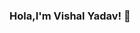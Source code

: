 ### Hola,I'm Vishal Yadav! 👋

<!--
**iamvishaldev/iamvishaldev** is a ✨ _special_ ✨ repository because its `README.md` (this file) appears on your GitHub profile.

Here are some ideas to get you started:

- 🔭 I’m currently a student
- 🌱 I’m currently learning React Js
- 👯 I’m looking to collaborate on Linkedin
- 🤔 I’m looking for help on Linkedin or Instagram
- 💬 Ask me about React or any tech related stuff
- 📫 How to reach me: Linkedin
- 😄 Pronouns: He/His
- ⚡ Fun fact: I love to Travells a lot and I spend alomost 2 hours listening songs
-->

